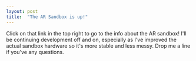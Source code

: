 ```yaml
---
layout: post
title:  "The AR Sandbox is up!"
---
```


Click on that link in the top right to go to the info about the AR sandbox! I'll be continuing development off and on, especially as I've improved the actual sandbox hardware so it's more stable and less messy. Drop me a line if you've any questions.
